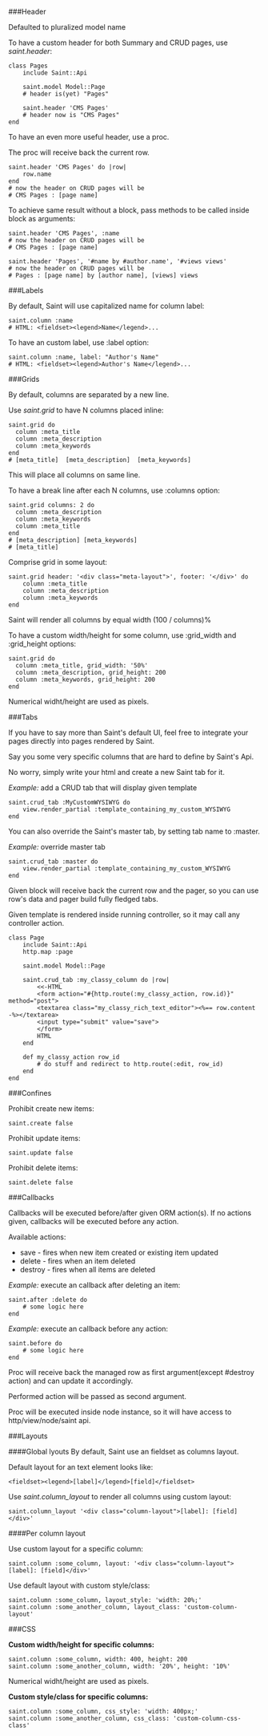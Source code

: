 ###Header

Defaulted to pluralized model name

To have a custom header for both Summary and CRUD pages, use *saint.header*:

    class Pages
        include Saint::Api

        saint.model Model::Page
        # header is(yet) "Pages"

        saint.header 'CMS Pages'
        # header now is "CMS Pages"
    end

To have an even more useful header, use a proc.

The proc will receive back the current row.

    saint.header 'CMS Pages' do |row|
        row.name
    end
    # now the header on CRUD pages will be
    # CMS Pages : [page name]

To achieve same result without a block, pass methods to be called inside block as arguments:

    saint.header 'CMS Pages', :name
    # now the header on CRUD pages will be
    # CMS Pages : [page name]
    
    saint.header 'Pages', '#name by #author.name', '#views views'
    # now the header on CRUD pages will be
    # Pages : [page name] by [author name], [views] views


###Labels

By default, Saint will use capitalized name for column label:

    saint.column :name
    # HTML: <fieldset><legend>Name</legend>...

To have an custom label, use :label option:

    saint.column :name, label: "Author's Name"
    # HTML: <fieldset><legend>Author's Name</legend>...


###Grids

By default, columns are separated by a new line.

Use *saint.grid* to have N columns placed inline:

    saint.grid do
      column :meta_title
      column :meta_description
      column :meta_keywords
    end
    # [meta_title]  [meta_description]  [meta_keywords]

This will place all columns on same line.

To have a break line after each N columns, use :columns option:

    saint.grid columns: 2 do
      column :meta_description
      column :meta_keywords
      column :meta_title
    end
    # [meta_description] [meta_keywords]
    # [meta_title]

Comprise grid in some layout:

    saint.grid header: '<div class="meta-layout">', footer: '</div>' do
        column :meta_title
        column :meta_description
        column :meta_keywords
    end

Saint will render all columns by equal width (100 / columns)%

To have a custom width/height for some column, use :grid_width and :grid_height options:

    saint.grid do
      column :meta_title, grid_width: '50%'
      column :meta_description, grid_height: 200
      column :meta_keywords, grid_height: 200
    end

Numerical widht/height are used as pixels.

###Tabs

If you have to say more than Saint's default UI,
feel free to integrate your pages directly into pages rendered by Saint.

Say you some very specific columns that are hard to define by Saint's Api.

No worry, simply write your html and create a new Saint tab for it.

*Example:* add a CRUD tab that will display given template

    saint.crud_tab :MyCustomWYSIWYG do
        view.render_partial :template_containing_my_custom_WYSIWYG
    end

You can also override the Saint's master tab, by setting tab name to :master.

*Example:* override master tab

    saint.crud_tab :master do
        view.render_partial :template_containing_my_custom_WYSIWYG
    end

Given block will receive back the current row and the pager,
so you can use row's data and pager build fully fledged tabs.

Given template is rendered inside running controller,
so it may call any controller action.

    class Page
        include Saint::Api
        http.map :page
        
        saint.model Model::Page

        saint.crud_tab :my_classy_column do |row|
            <<-HTML
            <form action="#{http.route(:my_classy_action, row.id)}" method="post">
            <textarea class="my_classy_rich_text_editor"><%== row.content -%></textarea>
            <input type="submit" value="save">
            </form>
            HTML
        end

        def my_classy_action row_id
            # do stuff and redirect to http.route(:edit, row_id)
        end
    end


###Confines

Prohibit create new items:

    saint.create false

Prohibit update items:

    saint.update false

Prohibit delete items:

    saint.delete false

###Callbacks

Callbacks will be executed before/after given ORM action(s).
If no actions given, callbacks will be executed before any action.

Available actions:

*  save - fires when new item created or existing item updated
*  delete - fires when an item deleted
*  destroy - fires when all items are deleted

*Example:* execute an callback after deleting an item:

    saint.after :delete do
        # some logic here
    end

*Example:* execute an callback before any action:

    saint.before do
        # some logic here
    end

Proc will receive back the managed row as first argument(except #destroy action)
and can update it accordingly.

Performed action will be passed as second argument.

Proc will be executed inside node instance,
so it will have access to http/view/node/saint api.


###Layouts

####Global lyouts
By default, Saint use an fieldset as columns layout.

Default layout for an text element looks like:

    <fieldset><legend>[label]</legend>[field]</fieldset>

Use *saint.column_layout* to render all columns using custom layout:

    saint.column_layout '<div class="column-layout">[label]: [field]</div>'

####Per column layout

Use custom layout for a specific column:

    saint.column :some_column, layout: '<div class="column-layout">[label]: [field]</div>'

Use default layout with custom style/class:

    saint.column :some_column, layout_style: 'width: 20%;'
    saint.column :some_another_column, layout_class: 'custom-column-layout'

###CSS

**Custom width/height for specific columns:**

    saint.column :some_column, width: 400, height: 200
    saint.column :some_another_column, width: '20%', height: '10%'

Numerical widht/height are used as pixels.

**Custom style/class for specific columns:**

    saint.column :some_column, css_style: 'width: 400px;'
    saint.column :some_another_column, css_class: 'custom-column-css-class'
